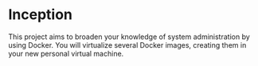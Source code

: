 # Inception
This project aims to broaden your knowledge of system administration by using Docker. You will virtualize several Docker images, creating them in your new personal virtual machine.
